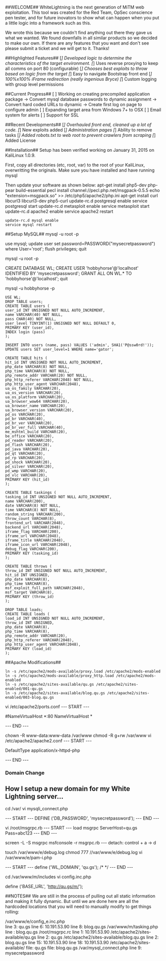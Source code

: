 ##WELCOME##
WhiteLightning is the next generation of MiTM web exploitation.  This tool was 
created for the Red Team, OpSec conscience pen tester, and for future inovators
to show what can happen when you put a little logic into a framework such as this.

We wrote this because we couldn't find anything out there they gave us what we
wanted.  We found downfalls in all similar products so we decided to make our own.
If there are any features that you want and don't see please submit a ticket 
and we will get to it.  Thanks!

##Highlighted Features##
[*] Developed logic to determine the characteristics of the target environment.
[*] Uses reverse proxying to keep all comms on port 80 (configurable)
[*] Chooses best exploits to throw based on logic from the target
[*] Easy to navigate Bootstrap front end
[*] 100%x100% iFrame redirection (really ingenious Bryce)
[*] Custom logging with group level permissions

##Current Progress##
[ ] Working on creating precompiled application package
    -> Convert mysql database passwords to dynamic assignment
    -> Convert hard coded URLs to dynamic
    -> Create first log on page to configure admin
[ ] Expanding target area from Windows 7+ to OSX
[ ] Email system for alerts
[ ] Support for SSL

##Recent Developments##
[*] Overhauled front end, cleaned up a lot of code.
[*] New exploits added
[*] Administration pages
[*] Ability to remove tasks
[*] Added robots.txt to web root to prevent crawlers from scraping
[*] Added License 

##Installation##
Setup has been verified working on January 31, 2015 on KaliLinux 1.0.9.

First, copy all directories (etc, root, var) to the root of your KaliLinux, overwritting the originals.
Make sure you have installed and have running mysql

Then update your software as shown below:
    apt-get install php5-dev php-pear build-essential
    pecl install channel://pecl.php.net/msgpack-0.5.5
    echo "extension=msgpack.so" >> /etc/php5/apache2/php.ini
    apt-get install curl libcurl3 libcurl3-dev php5-curl
    update-rc.d postgresql enable
    service postgresql start
    update-rc.d metasploit enable
    service metasploit start
    update-rc.d apache2 enable
    service apache2 restart

    update-rc.d mysql enable
    service mysql restart

##Setup MySQL##
mysql -u root -p

use mysql;
update user set password=PASSWORD("mysecretpassword") where User='root';
flush privileges;
quit

mysql -u root -p

CREATE DATABASE WL;
CREATE USER 'hobbyhorse'@'localhost' IDENTIFIED BY 'mysecretpassword';
GRANT ALL ON WL.* TO 'hobbyhorse'@'localhost';
quit

mysql -u hobbyhorse -p

    USE WL;
    DROP TABLE users;
    CREATE TABLE users (
    user_id INT UNSIGNED NOT NULL AUTO_INCREMENT,
    name VARCHAR(40) NOT NULL,
    pass CHAR(40) NOT NULL,
    user_level TINYINT(1) UNSIGNED NOT NULL DEFAULT 0,
    PRIMARY KEY (user_id),
    INDEX login (pass)
    );
    
    INSERT INTO users (name, pass) VALUES ('admin', SHA1('P@ssw0rd!'));
    UPDATE users SET user_level=1 WHERE name='gator';
    
    CREATE TABLE hits (
    hit_id INT UNSIGNED NOT NULL AUTO_INCREMENT,
    php_date VARCHAR(8) NOT NULL,
    php_time VARCHAR(8) NOT NULL,
    php_remote_addr VARCHAR(20) NOT NULL,
    php_http_referer VARCHAR(2048) NOT NULL,
    php_http_user_agent VARCHAR(2048),
    ua_os_family VARCHAR(20),
    ua_os_version VARCHAR(20),
    ua_os_platform VARCHAR(20),
    ua_browser_wow64 VARCHAR(20),
    ua_browser_name VARCHAR(20),
    ua_browser_version VARCHAR(20),
    pd_os VARCHAR(20),
    pd_br VARCHAR(40),
    pd_br_ver VARCHAR(20),
    pd_br_ver_full VARCHAR(40),
    me_mshtml_build VARCHAR(20),
    be_office VARCHAR(20),
    pd_reader VARCHAR(20),
    pd_flash VARCHAR(20),
    pd_java VARCHAR(20),
    pd_qt VARCHAR(20),
    pd_rp VARCHAR(20),
    pd_shock VARCHAR(20),
    pd_silver VARCHAR(20),
    pd_wmp VARCHAR(20),
    pd_vlc VARCHAR(20),
    PRIMARY KEY (hit_id)
    );
    
    CREATE TABLE taskings (
    tasking_id INT UNSIGNED NOT NULL AUTO_INCREMENT,
    name VARCHAR(200),
    date VARCHAR(8) NOT NULL,
    time VARCHAR(8) NOT NULL,
    random_string VARCHAR(200),
    throw_count VARCHAR(8),
    frontend_url VARCHAR(2048),
    backend_url VARCHAR(2048),
    iframe_flag VARCHAR(200),
    iframe_url VARCHAR(2048),
    iframe_title VARCHAR(2048),
    iframe_icon_url VARCHAR(2048),
    debug_flag VARCHAR(200),
    PRIMARY KEY (tasking_id)
    );
    
    CREATE TABLE throws (
    throw_id INT UNSIGNED NOT NULL AUTO_INCREMENT,
    hit_id INT UNSIGNED,
    php_date VARCHAR(8),
    php_time VARCHAR(8),
    msf_exploit_full_path VARCHAR(2048),
    msf_target VARCHAR(8),
    PRIMARY KEY (throw_id)
    );
    
    DROP TABLE loads;
    CREATE TABLE loads (
    load_id INT UNSIGNED NOT NULL AUTO_INCREMENT,
    throw_id INT UNSIGNED,
    php_date VARCHAR(8),
    php_time VARCHAR(8),
    php_remote_addr VARCHAR(20),
    php_http_referer VARCHAR(2048),
    php_http_user_agent VARCHAR(2048),
    PRIMARY KEY (load_id)
    );
    
##Apache Modifications##
    
    ln -s /etc/apache2/mods-available/proxy.load /etc/apache2/mods-enabled
    ln -s /etc/apache2/mods-available/proxy_http.load /etc/apache2/mods-enabled
    ln -s /etc/apache2/sites-available/qu.gs /etc/apache2/sites-enabled/001-qu.gs
    ln -s /etc/apache2/sites-available/blog.qu.gs /etc/apache2/sites-enabled/003-blog.qu.gs
    
vi /etc/apache2/ports.conf
--- START ---

#NameVirtualHost *:80
NameVirtualHost *

--- END ---

chown -R www-data:www-data /var/www
chmod -R g+rw /var/www
vi /etc/apache2/apache2.conf
--- START ---

DefaultType application/x-httpd-php

--- END ---

### Domain Change ###

How I setup a new domain for my White Lightning server...
---
cd /var/
vi mysqli_connect.php

--- START ---
DEFINE ('DB_PASSWORD', 'mysecretpassword');
--- END ---

vi /root/msgrpc.rb
--- START ---
load msgrpc ServerHost=qu.gs Pass=abc123
--- END ---

screen -L -S msgrpc
msfconsole -r msgrpc.rb
--- detach: control + a -> d

touch /var/www/e/debug.log
chmod 777 //var/www/e/debug.log
vi /var/www/e/pam-i.php

--- START ---
define ('WL_DOMAIN', 'qu.gs'); /* <?php echo EXPLOIT_DOMAIN ?> */
--- END ---

cd /var/www/m/includes
vi config.inc.php

define ('BASE_URL', 'http://qu.gs/m/');

##NOTES##
We are still in the process of pulling out all static information and making it
fully dynamic.  But until we are done here are all the hardcoded locations that
you will need to manually modify to get things rolling:

/var/www/e/config_e.inc.php     
    line 3: qu.gs
    line 6: 10.191.53.90
    line 8: blog.qu.gs
/var/www/m/tasking.php
    line : blog.qu.gs
/root/msgrpc.rc
    line 1: 10.191.53.90
/etc/apache2/sites-available/qu.gs
    line 2: qu.gs
/etc/apache2/sites-available/blog.qu.gs
    line 2: blog.qu.gs
    line 15: 10.191.53.90
    line 18: 10.191.53.90
/etc/apache2/sites-available/
    file: qu.gs
    file: blog.qu.gs
/var/mysql_connect.php
    line 9: mysecretpassword
    
###
